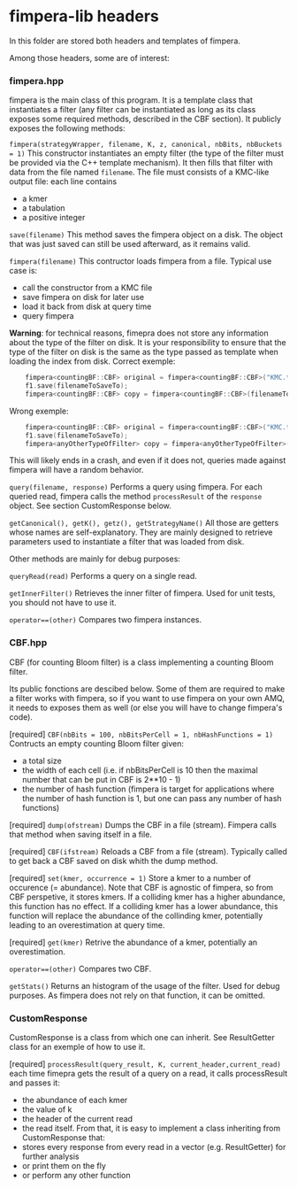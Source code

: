 # fimpera-lib headers

In this folder are stored both headers and templates of fimpera.

Among those headers, some are of interest:

### fimpera.hpp
fimpera is the main class of this program. It is a template class that instantiates a filter (any filter can be instantiated as long as its class exposes some required methods, described in the CBF section). It publicly exposes the following methods:

`fimpera(strategyWrapper, filename, K, z, canonical, nbBits, nbBuckets = 1)`
This constructor instantiates an empty filter (the type of the filter must be provided via the C++ template mechanism). It then fills that filter with data from the file named `filename`. The file must consists of a KMC-like output file: each line contains
- a kmer
- a tabulation
- a positive integer

`save(filename)`
This method saves the fimpera object on a disk. The object that was just saved can still be used afterward, as it remains valid.

`fimpera(filename)`
This contructor loads fimpera from a file. Typical use case is:
- call the constructor from a KMC file
- save fimpera on disk for later use
- load it back from disk at query time
- query fimpera
  
<strong>Warning</strong>: for technical reasons, fimepra does not store any information about the type of the filter on disk. It is your responsibility to ensure that the type of the filter on disk is the same as the type passed as template when loading the index from disk. 
Correct exemple:
```c++
    fimpera<countingBF::CBF> original = fimpera<countingBF::CBF>("KMC.txt", 35, 3, false, 10000, 5);
    f1.save(filenameToSaveTo);
    fimpera<countingBF::CBF> copy = fimpera<countingBF::CBF>(filenameToSaveTo);
```
Wrong exemple:
```c++
    fimpera<countingBF::CBF> original = fimpera<countingBF::CBF>("KMC.txt", 35, 3, false, 10000, 5);
    f1.save(filenameToSaveTo);
    fimpera<anyOtherTypeOfFilter> copy = fimpera<anyOtherTypeOfFilter>(filenameToSaveTo);
```
This will likely ends in a crash, and even if it does not, queries made against fimpera will have a random behavior. 

`query(filename, response)`
Performs a query using fimpera. For each queried read, fimpera calls the method `processResult` of the `response` object. See section CustomResponse below.

`getCanonical(), getK(), getz(), getStrategyName()`
All those are getters whose names are self-explanatory. They are mainly designed to retrieve parameters used to instantiate a filter that was loaded from disk.

Other methods are mainly for debug purposes:

`queryRead(read)`
Performs a query on a single read.

`getInnerFilter()`
Retrieves the inner filter of fimpera. Used for unit tests, you should not have to use it.

`operator==(other)`
Compares two fimpera instances.

### CBF.hpp
CBF (for counting Bloom filter) is a class implementing a counting Bloom filter.

Its public fonctions are descibed below. Some of them are required to make a filter works with fimpera, so if you want to use fimpera on your own AMQ, it needs to exposes them as well (or else you will have to change fimpera's code).

[required] `CBF(nbBits = 100, nbBitsPerCell = 1, nbHashFunctions = 1)`
Contructs an empty counting Bloom filter given:
- a total size
- the width of each cell (i.e. if nbBitsPerCell is 10 then the maximal number that can be put in CBF is 2**10 - 1)
- the number of hash function (fimpera is target for applications where the number of hash function is 1, but one can pass any number of hash functions)

[required] `dump(ofstream)`
Dumps the CBF in a file (stream). Fimpera calls that method when saving itself in a file.

[required] `CBF(ifstream)`
Reloads a CBF from a file (stream). Typically called to get back a CBF saved on disk whith the dump method.

[required] `set(kmer, occurrence = 1)`
Store a kmer to a number of occurence (= abundance). Note that CBF is agnostic of fimpera, so from CBF perspetive, it stores kmers.
If a colliding kmer has a higher abundance, this function has no effect.
If a colliding kmer has a lower abundance, this function will replace the abundance of the collinding kmer, potentially leading to an overestimation at query time.

[required] `get(kmer)`
Retrive the abundance of a kmer, potentially an overestimation.

`operator==(other)`
Compares two CBF.

`getStats()`
Returns an histogram of the usage of the filter. Used for debug purposes. As fimpera does not rely on that function, it can be omitted.

### CustomResponse
CustomResponse is a class from which one can inherit. See ResultGetter class for an exemple of how to use it.

[required] `processResult(query_result, K, current_header,current_read)`
each time fimepra gets the result of a query on a read, it calls processResult and passes it:
- the abundance of each kmer
- the value of k
- the header of the current read
- the read itself.
From that, it is easy to implement a class inheriting from CustomResponse that:
- stores every response from every read in a vector (e.g. ResultGetter) for further analysis
- or print them on the fly
- or perform any other function 